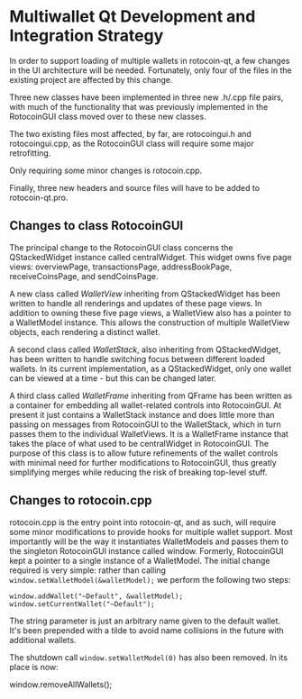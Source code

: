 Multiwallet Qt Development and Integration Strategy
===================================================

In order to support loading of multiple wallets in rotocoin-qt, a few changes in the UI architecture will be needed.
Fortunately, only four of the files in the existing project are affected by this change.

Three new classes have been implemented in three new .h/.cpp file pairs, with much of the functionality that was previously
implemented in the RotocoinGUI class moved over to these new classes.

The two existing files most affected, by far, are rotocoingui.h and rotocoingui.cpp, as the RotocoinGUI class will require
some major retrofitting.

Only requiring some minor changes is rotocoin.cpp.

Finally, three new headers and source files will have to be added to rotocoin-qt.pro.

Changes to class RotocoinGUI
---------------------------
The principal change to the RotocoinGUI class concerns the QStackedWidget instance called centralWidget.
This widget owns five page views: overviewPage, transactionsPage, addressBookPage, receiveCoinsPage, and sendCoinsPage.

A new class called *WalletView* inheriting from QStackedWidget has been written to handle all renderings and updates of
these page views. In addition to owning these five page views, a WalletView also has a pointer to a WalletModel instance.
This allows the construction of multiple WalletView objects, each rendering a distinct wallet.

A second class called *WalletStack*, also inheriting from QStackedWidget, has been written to handle switching focus between
different loaded wallets. In its current implementation, as a QStackedWidget, only one wallet can be viewed at a time -
but this can be changed later.

A third class called *WalletFrame* inheriting from QFrame has been written as a container for embedding all wallet-related
controls into RotocoinGUI. At present it just contains a WalletStack instance and does little more than passing on messages
from RotocoinGUI to the WalletStack, which in turn passes them to the individual WalletViews. It is a WalletFrame instance
that takes the place of what used to be centralWidget in RotocoinGUI. The purpose of this class is to allow future
refinements of the wallet controls with minimal need for further modifications to RotocoinGUI, thus greatly simplifying
merges while reducing the risk of breaking top-level stuff.

Changes to rotocoin.cpp
----------------------
rotocoin.cpp is the entry point into rotocoin-qt, and as such, will require some minor modifications to provide hooks for
multiple wallet support. Most importantly will be the way it instantiates WalletModels and passes them to the
singleton RotocoinGUI instance called window. Formerly, RotocoinGUI kept a pointer to a single instance of a WalletModel.
The initial change required is very simple: rather than calling `window.setWalletModel(&walletModel);` we perform the
following two steps:

	window.addWallet("~Default", &walletModel);
	window.setCurrentWallet("~Default");

The string parameter is just an arbitrary name given to the default wallet. It's been prepended with a tilde to avoid name collisions in the future with additional wallets.

The shutdown call `window.setWalletModel(0)` has also been removed. In its place is now:

window.removeAllWallets();
